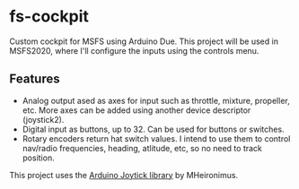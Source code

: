 # fs-cockpit
Custom cockpit for MSFS using Arduino Due.
This project will be used in MSFS2020, where I'll configure the inputs using the controls menu.

## Features

- Analog output ased as axes for input such as throttle, mixture, propeller, etc. More axes can be added using another device descriptor (joystick2).
- Digital input as buttons, up to 32. Can be used for buttons or switches.
- Rotary encoders return hat switch values. I intend to use them to control nav/radio frequencies, heading, atlitude, etc, so no need to track position.



This project uses the [Arduino Joytick library](https://github.com/MHeironimus/ArduinoJoystickLibrary) by MHeironimus.
